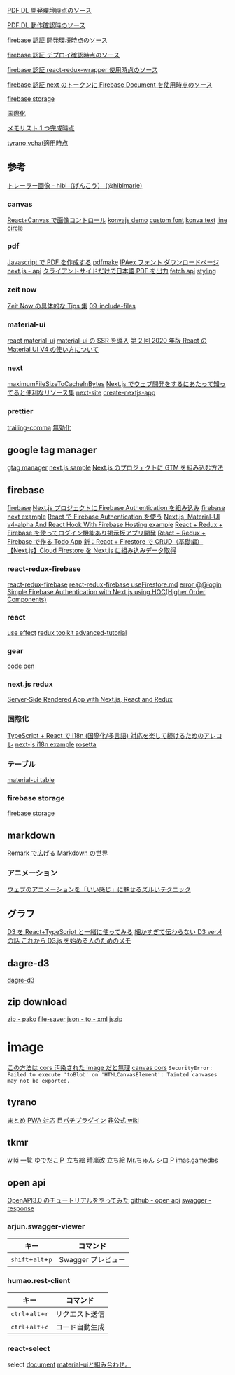 [PDF DL 開発環境時点のソース](https://github.com/hibohiboo/develop/tree/23ec69ae4d1b4bdc3130e2d0ea5658df0740fed8/tutorial/lesson/react-my-examples/scenario-sheet/)

[PDF DL 動作確認時のソース](https://github.com/hibohiboo/develop/tree/c670289100bb719d282b893a6d8d0bf9f8bc604e/tutorial/lesson/react-my-examples/scenario-sheet/)

[firebase 認証 開発環境時点のソース](https://github.com/hibohiboo/create-now/tree/15774ac423bd882a6ae73dbd99262fc38cecb85b/)

[firebase 認証 デプロイ確認時点のソース](https://github.com/hibohiboo/create-now/tree/19af4015f5b4f693b5991f0417e251ad5031fe84/)

[firebase 認証 react-redux-wrapper 使用時点のソース](https://github.com/hibohiboo/create-now/tree/51096761d068578c3846070f15c79149751e9bdd/)

[firebase 認証 next のトークンに Firebase Document を使用時点のソース](https://github.com/hibohiboo/create-now/tree/58b1aef18a0453bca78285d2d2faf8338433a5b1/)

[firebase storage](https://github.com/hibohiboo/create-now/tree/194d0e0beab4e9c36e7be0a765685e8b61b405db/)

[国際化](https://github.com/hibohiboo/create-now/tree/f4fe39604ab00883220bf72d41656b0c8b639dd7/)

[メモリスト 1 つ完成時点](https://github.com/hibohiboo/create-now/tree/317205852e77352b9ba6f2a9f26257f9f317025d/)

[tyrano vchat適用時点](https://github.com/hibohiboo/create-now/tree/ca38214a910b383e712082fcddafb4a8c15e70d5/)


## 参考

[トレーラー画像 - hibi（げんこう） (@hibimarie)](https://twitter.com/hibimarie/status/1236259700192079873?ref_src=twsrc%5Etfw)

### canvas

[React+Canvas で画像コントロール](https://qiita.com/smallriv/items/20feee093d81a960a62c)
[konvajs demo](https://konvajs.org/docs/sandbox/)
[custom font](https://konvajs.org/docs/sandbox/Custom_Font.html)
[konva text](https://konvajs.org/api/Konva.Text.html#toc0__anchor)
[line](https://konvajs.org/docs/shapes/Line_-_Simple_Line.html)
[circle](https://konvajs.org/api/Konva.Circle.html)

### pdf

[Javascript で PDF を作成する](https://qiita.com/shuhei_sakiyama/items/ef68d49b7199d50a853b)
[pdfmake](https://pdfmake.github.io/docs/getting-started/server-side/)
[IPAex フォント ダウンロードページ](https://ipafont.ipa.go.jp/old/ipaexfont/download.html)
[next.js - api](https://nextjs.org/docs/basic-features/typescript#api-routes)
[クライアントサイドだけで日本語 PDF を出力](https://qiita.com/yazashin/items/125aab246b871345f024)
[fetch api](https://developer.mozilla.org/ja/docs/Web/API/Fetch_API/Using_Fetch)
[styling](https://pdfmake.github.io/docs/document-definition-object/styling/)

### zeit now

[Zeit Now の具体的な Tips 集](https://qiita.com/mt0m/items/3e58d6185a5335729ccc)
[09-include-files](https://github.com/zeit/now/tree/b69f1761439b92e058aa7b9c30be0475073bcf38/packages/now-node/test/fixtures/09-include-files)

### material-ui

[react material-ui](https://material-ui.com/components/text-fields/)
[material-ui の SSR を導入](https://qiita.com/sono8/items/6fcd9d30c9b7073ed4a0)
[第 2 回 2020 年版 React の Material UI V4 の使い方について](https://qiita.com/tetsurotayama/items/12d6c7b3463246306e87)

### next

[maximumFileSizeToCacheInBytes](https://tech.mercari.com/entry/2017/12/19/workbox)
[Next.js でウェブ開発をするにあたって知ってると便利なリソース集](https://blog.nyan-tech.com/nextjs-resources/)
[next-site](https://github.com/zeit/next-site)
[create-nextjs-app](https://nextjs.org/learn/basics/create-nextjs-app)

### prettier

[trailing-comma](https://prettier.io/docs/en/options.html#trailing-commas)
[無効化](https://qiita.com/the_red/items/e121cbb659c52a60bca6)

## google tag manager

[gtag manager](https://wacul-ai.com/blog/access-analysis/google-analytics-setting/tag-manager/)
[next.js sample](https://github.com/zeit/next.js/blob/canary/examples/with-google-analytics/lib/gtag.js)
[Next.js のプロジェクトに GTM を組み込む方法](https://qiita.com/seya/items/d4108d28ee5b1773f671)

## firebase

[firebase](https://dev.to/benzguo/getting-started-with-next-js-now-firebase-4ejg)
[Next.js プロジェクトに Firebase Authentication を組み込み](https://nekorokkekun.hatenablog.com/entry/2019/09/25/000041)
[firebase](https://qiita.com/gagagaga_dev/items/a8dd490114c315329279)
[next example](https://github.com/zeit/next.js/blob/canary/examples/with-firebase-authentication/pages/index.js)
[React で Firebase Authentication を使う](https://qiita.com/zaburo/items/801bd288cec47bd28764)
[Next.js, Material-UI v4-alpha And React Hook With Firebase Hosting example](https://github.com/scarlet-sage/React-Hooks-Nextjs-Material-Ui-next-With-Firebase-Hosting)
[React + Redux + Firebase を使ってログイン機能あり掲示板アプリ開発](https://qiita.com/momosuke/items/57295ca99387ab243ce8)
[React + Redux + Firebase で作る Todo App](https://qiita.com/gonta616/items/278a7e81a8b624d9621e)
[新：React + Firestore で CRUD（基礎編）](https://qiita.com/zaburo/items/353524e4f54671c8eace)
[【Next.js】Cloud Firestore を Next.js に組み込みデータ取得](https://nekorokkekun.hatenablog.com/entry/2019/09/21/172416)

### react-redux-firebase

[react-redux-firebase](http://react-redux-firebase.com/)
[react-redux-firebase useFirestore.md](https://github.com/prescottprue/react-redux-firebase/blob/master/docs/api/useFirestore.md#usefirestore)
[error @@login](https://github.com/rt2zz/redux-persist/issues/988)
[Simple Firebase Authentication with Next.js using HOC(Higher Order Components)](https://medium.com/@uvictor/simple-firebase-authentication-with-next-js-using-hoc-higher-order-components-8e8931d25cfa)

### react

[use effect](https://overreacted.io/ja/a-complete-guide-to-useeffect/)
[redux toolkit advanced-tutorial](https://redux-toolkit.js.org/tutorials/advanced-tutorial)
[](https://www.wakuwakubank.com/posts/702-react-hooks/)

### gear

[code pen](https://codepen.io/alextebbs/pen/tHhrz)

### next.js redux

[Server-Side Rendered App with Next.js, React and Redux](https://dev.to/waqasabbasi/server-side-rendered-app-with-next-js-react-and-redux-38gf)

### 国際化

[TypeScript + React で i18n (国際化/多言語) 対応を楽して続けるためのアレコレ](https://qiita.com/mojibakeo/items/25930bb6eee33594af54)
[next-js i18n example](https://github.com/zeit/next.js/tree/canary/examples/with-i18n-rosetta)
[rosetta](https://github.com/lukeed/rosetta)

### テーブル

[material-ui table](https://material-table.com/#/docs/features/filtering)

### firebase storage

[firebase storage](https://firebase.google.com/docs/storage/web/start?hl=ja)

## markdown

[Remark で広げる Markdown の世界](https://vivliostyle.github.io/vivliostyle_doc/ja/vivliostyle-user-group-vol2/spring-raining/index.html)

### アニメーション

[ウェブのアニメーションを「いい感じ」に魅せるズルいテクニック](https://ics.media/entry/14346/)

## グラフ

[D3 を React+TypeScript と一緒に使ってみる](https://qrunch.net/@syakoo/entries/fo5rNqgK7i3vzbB8)
[ 細かすぎて伝わらない D3 ver.4 の話 ](https://www.slideshare.net/xxshimizuxx/d3-ver4)
[これから D3.js を始める人のためのメモ](https://qiita.com/corestate55/items/e70d5981c33a89f63367)

## dagre-d3

[dagre-d3](https://github.com/dagrejs/dagre-d3/wiki#demos)

## zip download

[zip - pako](https://github.com/nodeca/pako)
[file-saver](https://webty.jp/staffblog/production/post-1482/)
[json - to - xml](https://goessner.net/download/prj/jsonxml/)
[jszip](https://knooto.info/jszip-snippets/)

# image

[この方法は cors 汚染された image だと無理](https://ja.javascript.info/blob)
[canvas cors](http://var.blog.jp/archives/52327394.html)
`SecurityError: Failed to execute 'toBlob' on 'HTMLCanvasElement': Tainted canvases may not be exported.`

## tyrano

[まとめ](https://note.com/skt_pnt/n/nd295491ead84)
[PWA 対応](https://qiita.com/violet2525/items/8a0ee82bda4d64cb4c02)
[目パチプラグイン](https://github.com/violet2525/tyranoscript-css-animaton-plugins)
[非公式 wiki](http://tyrano.wiki.fc2.com/wiki/%E3%83%9C%E3%82%BF%E3%83%B3%E8%A1%A8%E7%A4%BA)

## tkmr

[wiki](https://imas.gamedbs.jp/cgss/chara/detail/235)
[一覧](http://mobamastkool.blog.fc2.com/blog-entry-22.html)
[ゆでだこＰ 立ち絵](https://ch.nicovideo.jp/yudedako_p/blomaga/ar1131807)
[晴嵐改 立ち絵](https://blog.goo.ne.jp/seiran-kai/e/6bf45aeab0dc28ed732d6e3df533fd08)
[Mr.ちゅん](https://ch.nicovideo.jp/sekigahara/blomaga/ar469991)
[シロ P](http://siropimas.blog35.fc2.com/blog-entry-551.html?sp)
[imas.gamedbs](https://imas.gamedbs.jp/cg/idol/detail/133?h=imcgss-c826)

## open api

[OpenAPI3.0 のチュートリアルをやってみた](https://qiita.com/koko_ko/items/3491200171a6cc6111be)
[github - open api](https://github.com/OAI/OpenAPI-Specification/blob/master/versions/3.0.1.md)
[swagger - response](https://swagger.io/docs/specification/describing-responses/)

### arjun.swagger-viewer

キー|コマンド
--|--
`shift`+`alt`+`p`|Swagger プレビュー

### humao.rest-client

キー|コマンド
--|--
`ctrl`+`alt`+`r`|リクエスト送信
`ctrl`+`alt`+`c`|コード自動生成

### react-select
select
[document](https://react-select.com/home)
[material-uiと組み合わせ。](https://qiita.com/Hitomi_Nagano/items/c00df24dc24e0329167d)
